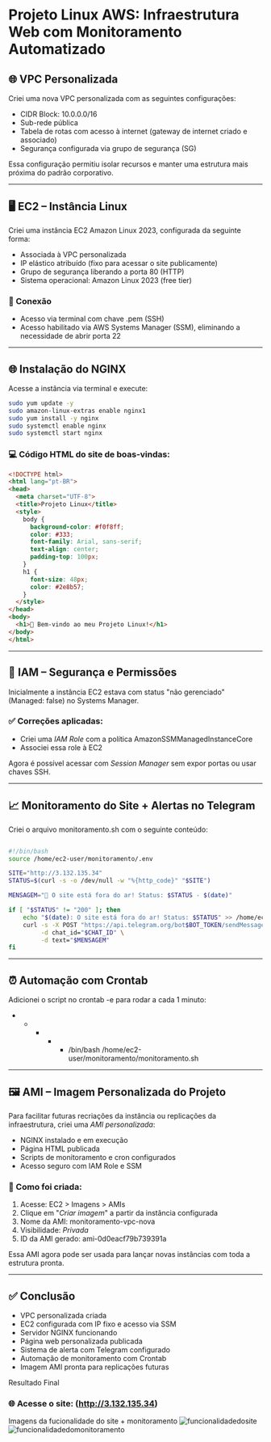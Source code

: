 # Projeto Linux AWS: Infraestrutura Web com Monitoramento Automatizado



## 🌐 VPC Personalizada

Criei uma nova VPC personalizada com as seguintes configurações:

* CIDR Block: 10.0.0.0/16
* Sub-rede pública
* Tabela de rotas com acesso à internet (gateway de internet criado e associado)
* Segurança configurada via grupo de segurança (SG)

Essa configuração permitiu isolar recursos e manter uma estrutura mais próxima do padrão corporativo.

---

## 🖥 EC2 – Instância Linux

Criei uma instância EC2 Amazon Linux 2023, configurada da seguinte forma:

* Associada à VPC personalizada
* IP elástico atribuído (fixo para acessar o site publicamente)
* Grupo de segurança liberando a porta 80 (HTTP)
* Sistema operacional: Amazon Linux 2023 (free tier)

### 🔐 Conexão

* Acesso via terminal com chave .pem (SSH)
* Acesso habilitado via AWS Systems Manager (SSM), eliminando a necessidade de abrir porta 22

---

## 🌐 Instalação do NGINX

Acesse a instância via terminal e execute:

```bash
sudo yum update -y
sudo amazon-linux-extras enable nginx1
sudo yum install -y nginx
sudo systemctl enable nginx
sudo systemctl start nginx
``` 




### 💻 Código HTML do site de boas-vindas:

```html
<!DOCTYPE html>
<html lang="pt-BR">
<head>
  <meta charset="UTF-8">
  <title>Projeto Linux</title>
  <style>
    body {
      background-color: #f0f8ff;
      color: #333;
      font-family: Arial, sans-serif;
      text-align: center;
      padding-top: 100px;
    }
    h1 {
      font-size: 48px;
      color: #2e8b57;
    }
  </style>
</head>
<body>
  <h1>🚀 Bem-vindo ao meu Projeto Linux!</h1>
</body>
</html>
```

---

## 🔐 IAM – Segurança e Permissões

Inicialmente a instância EC2 estava com status "não gerenciado" (Managed: false) no Systems Manager.

### ✅ Correções aplicadas:

* Criei uma *IAM Role* com a política AmazonSSMManagedInstanceCore
* Associei essa role à EC2

Agora é possível acessar com *Session Manager* sem expor portas ou usar chaves SSH.

---

## 📈 Monitoramento do Site + Alertas no Telegram

Criei o arquivo monitoramento.sh com o seguinte conteúdo:

```bash

#!/bin/bash
source /home/ec2-user/monitoramento/.env

SITE="http://3.132.135.34"
STATUS=$(curl -s -o /dev/null -w "%{http_code}" "$SITE")

MENSAGEM="🚨 O site está fora do ar! Status: $STATUS - $(date)"

if [ "$STATUS" != "200" ]; then
    echo "$(date): O site está fora do ar! Status: $STATUS" >> /home/ec2-user/site_offline.log
    curl -s -X POST "https://api.telegram.org/bot$BOT_TOKEN/sendMessage" \
         -d chat_id="$CHAT_ID" \
         -d text="$MENSAGEM"
fi
```

---

## ⏰ Automação com Crontab

Adicionei o script no crontab -e para rodar a cada 1 minuto:


* * * * * /bin/bash /home/ec2-user/monitoramento/monitoramento.sh


---

## 🖼 AMI – Imagem Personalizada do Projeto

Para facilitar futuras recriações da instância ou replicações da infraestrutura, criei uma *AMI personalizada*:

* NGINX instalado e em execução
* Página HTML publicada
* Scripts de monitoramento e cron configurados
* Acesso seguro com IAM Role e SSM

### 🔧 Como foi criada:

1. Acesse: EC2 > Imagens > AMIs
2. Clique em "*Criar imagem*" a partir da instância configurada
3. Nome da AMI: monitoramento-vpc-nova
4. Visibilidade: *Privada*
5. ID da AMI gerado: ami-0d0eacf79b739391a

Essa AMI agora pode ser usada para lançar novas instâncias com toda a estrutura pronta.

---

## ✅ Conclusão



* VPC personalizada criada
* EC2 configurada com IP fixo e acesso via SSM
* Servidor NGINX funcionando
* Página web personalizada publicada
* Sistema de alerta com Telegram configurado
* Automação de monitoramento com Crontab
* Imagem AMI pronta para replicações futuras 

Resultado Final 

### 🌐 Acesse o site: (http://3.132.135.34) 

Imagens da fucionalidade do site + monitoramento 
![funcionalidadedosite](https://github.com/user-attachments/assets/cb6ed793-0bbf-4aaa-8586-a117f7934740)
![funcionalidadedomonitoramento](https://github.com/user-attachments/assets/7f2669c0-92fe-49f5-872c-132a86f09c73)



